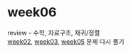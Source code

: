 # week06
review - 수학, 자료구조, 재귀/정렬 <br/>
[week02](https://github.com/skn11-algorithm/week02), [week03](https://github.com/skn11-algorithm/week03), [week05](https://github.com/skn11-algorithm/week05) 문제 다시 풀기
